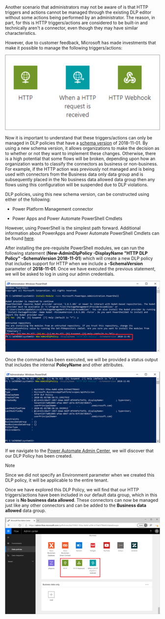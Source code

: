 Another scenario that administrators may not be aware of is that HTTP
triggers and actions cannot be managed through the existing DLP editor
without some actions being performed by an administrator. The reason, in
part, for this is HTTP triggers/actions are considered to be built-in
and technically aren't a connector, even though they may have similar
characteristics.

However, due to customer feedback, Microsoft has made investments that
make it possible to manage the following triggers/actions:

![http](../media/4-http.png)

Now it is important to understand that these triggers/actions can only be managed in DLP policies that have a [schema version](https://flow.microsoft.com/blog/introducing-http-and-custom-connector-support-for-data-loss-prevention-policies/?azure-portal=true) of 2018-11-01. By using a new schema version, it allows organizations to
make the decision as to whether or not they want to implement these
changes. Otherwise, there is a high potential that some flows will be
broken, depending upon how an organization wants to classify the
connectors as business or non-business. For example, if the HTTP action
was previously not managed and is being used with connectors from the
Business data only data group and is subsequently placed in the No
business data allowed data group then any flows using this configuration
will be suspended due to DLP violations.

DLP policies, using this new schema version, can be constructed using
either of the following:

-   Power Platform Management connector

-   Power Apps and Power Automate PowerShell Cmdlets

However, using PowerShell is the simplest path forward. Additional
information about PowerApps and Power Automate PowerShell Cmdlets can be
found [here](https://docs.microsoft.com/power-platform/admin/powerapps-powershell/?azure-portal=true).

After installing the pre-requisite PowerShell modules, we can run the
following statement (**New-AdminDlpPolicy -DisplayName "HTTP DLP
Policy" -SchemaVersion 2018-11-01**) which will create a new DLP policy
that includes support for HTTP when we include a **-SchemaVersion**
parameter of **2018-11-01**. Once we have executed the previous
statement, we will be asked to log in using our admin credentials.

![http DLP](../media/5-http-dlp.png)

Once the command has been executed, we will be provided a status output
that includes the internal **PolicyName** and other
attributes.

![PS results](../media/6-ps-results.png)

If we navigate to the [Power Automate Admin Center](https://admin.flow.microsoft.com/apiPolicies/?azure-portal=true), we will discover that our DLP Policy has been created.

> [!NOTE]
> Since we did not specify an Environment parameter when we
created this DLP policy, it will be applicable to the entire tenant.

Once we have explored this DLP Policy, we will find that our HTTP
triggers/actions have been included in our default data group, which in
this case is **No business data allowed**. These connectors can now be
managed just like any other connectors and can be added to the
**Business data allowed** data group.

![http DLP](../media/7-http-dlp.png)
